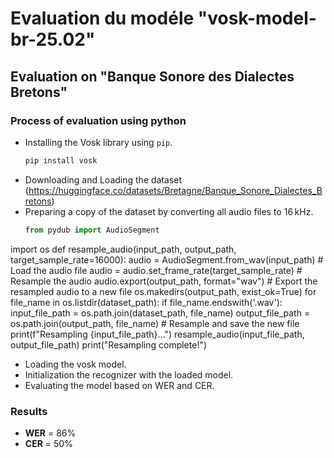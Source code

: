# Evaluation du modéle "vosk-model-br-25.02" 
## Evaluation on "Banque Sonore des Dialectes Bretons"
### Process of evaluation using python
* Installing the Vosk library using `pip`.
     ```bash
   pip install vosk
* Downloading and Loading the dataset (https://huggingface.co/datasets/Bretagne/Banque_Sonore_Dialectes_Bretons)
* Preparing a copy of the dataset by converting all audio files to 16 kHz.
  ```python
  from pydub import AudioSegment
import os
def resample_audio(input_path, output_path, target_sample_rate=16000):
    audio = AudioSegment.from_wav(input_path)  # Load the audio file
    audio = audio.set_frame_rate(target_sample_rate)  # Resample the audio
    audio.export(output_path, format="wav")  # Export the resampled audio to a new file
os.makedirs(output_path, exist_ok=True)
for file_name in os.listdir(dataset_path):
    if file_name.endswith('.wav'):
        input_file_path = os.path.join(dataset_path, file_name)
        output_file_path = os.path.join(output_path, file_name)
        # Resample and save the new file
        print(f"Resampling {input_file_path}...")
        resample_audio(input_file_path, output_file_path)
print("Resampling complete!")

* Loading the vosk model.
* Initialization the recognizer with the loaded model.
* Evaluating the model based on WER and CER.

### Results
* **WER** = 86%
* **CER** = 50%
